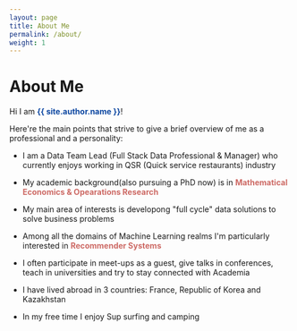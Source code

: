 ```yaml
---
layout: page
title: About Me
permalink: /about/
weight: 1
---
```


# **About Me**

Hi I am <font color="#0D47A1"><b>{{ site.author.name }}</b></font>!<br>

Here're the main points that strive to give a brief overview of me as a professional and a personality:  
* I am a Data Team Lead (Full Stack Data Professional & Manager) who currently enjoys working in QSR (Quick service restaurants) industry

* My academic background(also pursuing a PhD now) is in <font color="#CD6A65"><b>Mathematical Economics & Opearations Research</b></font>

* My main area of interests is developong "full cycle" data solutions to solve business problems

* Among all the domains of Machine Learning realms I'm particularly interested in <font color="#CD6A65"><b>Recommender Systems</b></font>

* I often participate in meet-ups as a guest, give talks in conferences, teach in universities and try to stay connected with Academia

* I have lived abroad in 3 countries: France, Republic of Korea and Kazakhstan

* In my free time I enjoy Sup surfing and camping
